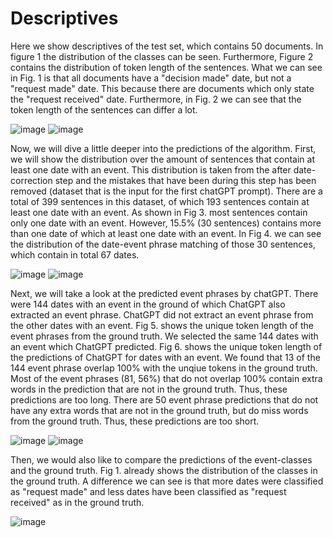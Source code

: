 # Descriptives
Here we show descriptives of the test set, which contains 50 documents. In figure 1 the distribution of the classes can be seen. Furthermore, Figure 2 contains the distribution of token length of the sentences. What we can see in Fig. 1 is that all documents have a "decision made" date, but not a "request made" date. This because there are documents which only state the "request received" date. Furthermore, in Fig. 2 we can see that the token length of the sentences can differ a lot.

![image](https://github.com/FemkeBakker/Timeline-Extraction/assets/70972237/4576ca7f-0d76-42d3-9e71-cd5ef60db33e) ![image](https://github.com/FemkeBakker/Timeline-Extraction/assets/70972237/e620b1b2-1657-4a15-805e-97db1e33c32e)

Now, we will dive a little deeper into the predictions of the algorithm. First, we will show the distribution over the amount of sentences that contain at least one date with an event. This distribution is taken from the after date-correction step and the mistakes that have been during this step has been removed (dataset that is the input for the first chatGPT prompt). There are a total of 399 sentences in this dataset, of which 193 sentences contain at least one date with an event.  As shown in Fig 3. most sentences contain only one date with an event. However, 15.5% (30 sentences) contains more than one date of which at least one date with an event. In Fig 4. we can see the distribution of the date-event phrase matching of those 30 sentences, which contain in total 67 dates.  

![image](https://github.com/FemkeBakker/Timeline-Extraction/assets/70972237/ea86461e-1683-4f4d-a737-63c433baa62e) ![image](https://github.com/FemkeBakker/Timeline-Extraction/assets/70972237/54d500ff-bc37-4df3-9f02-8034e6e3bea7)

Next, we will take a look at the predicted event phrases by chatGPT. There were 144 dates with an event in the ground of which ChatGPT also extracted an event phrase. ChatGPT did not extract an event phrase from the other dates with an event. Fig 5. shows the unique token length of the event phrases from the ground truth. We selected the same 144 dates with an event which ChatGPT predicted. Fig 6. shows the unique token length of the predictions of ChatGPT for dates with an event. We found that 13 of the 144 event phrase overlap 100% with the unqiue tokens in the ground truth. Most of the event phrases (81, 56%) that do not overlap 100% contain extra words in the prediction that are not in the ground truth. Thus, these predictions are too long. There are 50 event phrase predictions that do not have any extra words that are not in the ground truth, but do miss words from the ground truth. Thus, these predictions are too short. 

![image](https://github.com/FemkeBakker/Timeline-Extraction/assets/70972237/2b825220-f50d-484a-abd6-bc9c4882485b) ![image](https://github.com/FemkeBakker/Timeline-Extraction/assets/70972237/beef30ce-7f6e-438b-93ed-45728b7a30e6)

Then, we would also like to compare the predictions of the event-classes and the ground truth. Fig 1. already shows the distribution of the classes in the ground truth. A difference we can see is that more dates were classified as "request made" and less dates have been classified as "request received" as in the ground truth. 

![image](https://github.com/FemkeBakker/Timeline-Extraction/assets/70972237/96280320-274a-47c0-921e-7cfe3629867c)







